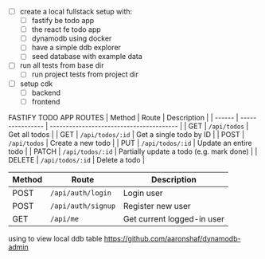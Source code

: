 
- [ ]  create a local fullstack setup with:
    - [ ] fastify be todo app
    - [ ] the react fe todo app
    - [ ] dynamodb using docker
    - [ ] have a simple ddb explorer
    - [ ] seed database with example data

- [ ] run all tests from base dir
    - [ ] run project tests from project dir

- [ ] setup cdk
    - [ ] backend
    - [ ] frontend

FASTIFY TODO APP ROUTES
| Method | Route            | Description                              |
| ------ | ---------------- | ---------------------------------------- |
| GET    | `/api/todos`     | Get all todos                            |
| GET    | `/api/todos/:id` | Get a single todo by ID                  |
| POST   | `/api/todos`     | Create a new todo                        |
| PUT    | `/api/todos/:id` | Update an entire todo                    |
| PATCH  | `/api/todos/:id` | Partially update a todo (e.g. mark done) |
| DELETE | `/api/todos/:id` | Delete a todo                            |


| Method | Route              | Description                |
| ------ | ------------------ | -------------------------- |
| POST   | `/api/auth/login`  | Login user                 |
| POST   | `/api/auth/signup` | Register new user          |
| GET    | `/api/me`          | Get current logged-in user |

using to view local ddb table
https://github.com/aaronshaf/dynamodb-admin